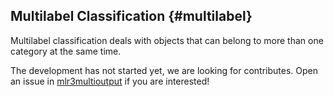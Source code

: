 ## Multilabel Classification {#multilabel}

Multilabel classification deals with objects that can belong to more than one category at the same time.

The development has not started yet, we are looking for contributes.
Open an issue in [mlr3multioutput](https://github.com/mlr-org/mlr3multioutput) if you are interested!
